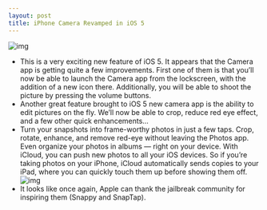 ```yaml
---
layout: post
title: iPhone Camera Revamped in iOS 5
---
```

![img](http://media.idownloadblog.com/wp-content/uploads/2011/06/iOS-5-Camera-Lockscreen-access.png)
* This is a very exciting new feature of iOS 5. It appears that the Camera app is getting quite a few improvements. First one of them is that you’ll now be able to launch the Camera app from the lockscreen, with the addition of a new icon there. Additionally, you will be able to shoot the picture by pressing the volume buttons.
* Another great feature brought to iOS 5 new camera app is the ability to edit pictures on the fly. We’ll now be able to crop, reduce red eye effect, and a few other quick enhancements…
* Turn your snapshots into frame-worthy photos in just a few taps. Crop, rotate, enhance, and remove red-eye without leaving the Photos app. Even organize your photos in albums — right on your device. With iCloud, you can push new photos to all your iOS devices. So if you’re taking photos on your iPhone, iCloud automatically sends copies to your iPad, where you can quickly touch them up before showing them off.
![img](http://media.idownloadblog.com/wp-content/uploads/2011/06/iOS-5-Photo-Enhancement.png)
* It looks like once again, Apple can thank the jailbreak community for inspiring them (Snappy and SnapTap).

